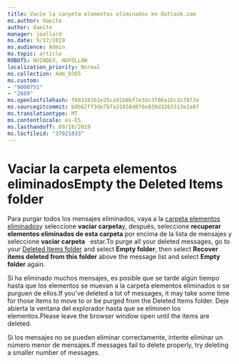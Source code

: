 ```yaml
---
title: Vacíe la carpeta elementos eliminados en Outlook.com
ms.author: daeite
author: daeite
manager: joallard
ms.date: 9/17/2019
ms.audience: Admin
ms.topic: article
ROBOTS: NOINDEX, NOFOLLOW
localization_priority: Normal
ms.collection: Adm_O365
ms.custom:
- "9000751"
- "2689"
ms.openlocfilehash: f60310161e25ca91b8bf7e33c3f06a1bc3c7873e
ms.sourcegitcommit: b8b62ff3de7b7a21658d076e839d3263313e2a8f
ms.translationtype: MT
ms.contentlocale: es-ES
ms.lasthandoff: 09/18/2019
ms.locfileid: "37021833"
---
```

# <a name="empty-the-deleted-items-folder"></a><span data-ttu-id="84037-102">Vaciar la carpeta elementos eliminados</span><span class="sxs-lookup"><span data-stu-id="84037-102">Empty the Deleted Items folder</span></span>

<span data-ttu-id="84037-103">Para purgar todos los mensajes eliminados, vaya a la [carpeta elementos eliminados](https://outlook.live.com/mail/deleteditems)y seleccione **vaciar carpeta**y, después, seleccione **recuperar elementos eliminados de esta carpeta** por encima de la lista de mensajes y seleccione **vaciar carpeta**   estar.</span><span class="sxs-lookup"><span data-stu-id="84037-103">To purge all your deleted messages, go to your [Deleted Items folder](https://outlook.live.com/mail/deleteditems) and select **Empty folder**, then select **Recover items deleted from this folder** above the message list and select **Empty folder** again.</span></span>

<span data-ttu-id="84037-104">Si ha eliminado muchos mensajes, es posible que se tarde algún tiempo hasta que los elementos se muevan a la carpeta elementos eliminados o se purguen de ellos.</span><span class="sxs-lookup"><span data-stu-id="84037-104">If you've deleted a lot of messages, it may take some time for those items to move to or be purged from the Deleted Items folder.</span></span> <span data-ttu-id="84037-105">Deje abierta la ventana del explorador hasta que se eliminen los elementos.</span><span class="sxs-lookup"><span data-stu-id="84037-105">Please leave the browser window open until the items are deleted.</span></span>

<span data-ttu-id="84037-106">Si los mensajes no se pueden eliminar correctamente, intente eliminar un número menor de mensajes.</span><span class="sxs-lookup"><span data-stu-id="84037-106">If messages fail to delete properly, try deleting a smaller number of messages.</span></span>